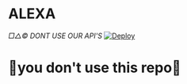 # ALEXA

*□△©️ DONT USE OUR API'S*
 <a>
[![Deploy](https://www.herokucdn.com/deploy/button.svg)](https://heroku.com/deploy?template=https://github.com/ChamodKeshan/ALEXA)

# 🧚‍you don't use this repo👿
